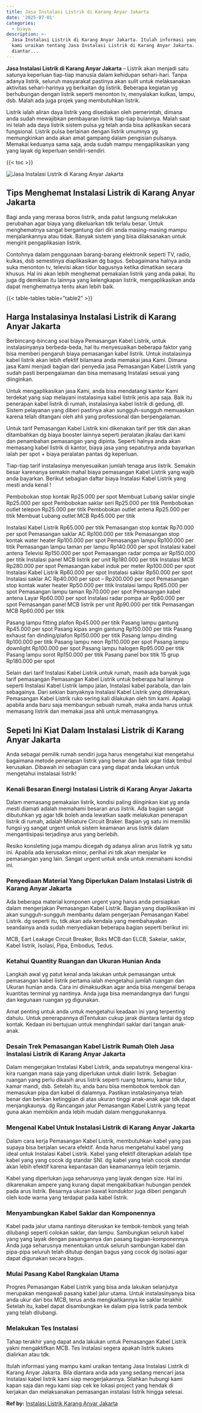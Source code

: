 ```yaml
---
title: Jasa Instalasi Listrik di Karang Anyar Jakarta
date: '2025-07-01'
categories:
  - biaya
description: >-
  Jasa Instalasi Listrik di Karang Anyar Jakarta. Itulah informasi yang mampu
  kami uraikan tentang Jasa Instalasi Listrik di Karang Anyar Jakarta. Bila
  diantar...
---
```


**Jasa Instalasi Listrik di Karang Anyar Jakarta** – Listrik akan menjadi satu satunya keperluan tiap-tiap manusia dalam kehidupan sehari-hari. Tanpa adanya listrik, seluruh masyarakat pastinya akan sulit untuk melaksanakan aktivitas sehari-harinya yg berkaitan dg listirik. Beberapa kegiatan yg berhubungan dengan listrik seperti menonton tv, menyalakan kulkas, lampu, dsb. Malah ada juga projek yang membutuhkan listrik.

Listrik ialah aliran daya listrik yang disediakan oleh pemerintah, dimana anda sudah mewajibkan pembayaran listrik tiap-tiap bulannya. Malah saat ini telah ada daya listrik sistem pulsa yg telah anda bisa aplikasikan secara fungsional. Listrik pulsa berlainan dengan listrik umumnya yg memungkinkan anda akan amat gampang dalam pengisian pulsanya. Memakai keduanya sama saja, anda sudah mampu mengaplikasikan yang yang layak dg keperluan sendiri-sendiri.

{{< toc >}}

![Jasa Instalasi Listrik di Karang Anyar Jakarta](/images/instalasi-listrik-murah41.png)

## Tips Menghemat Instalasi Listrik di Karang Anyar Jakarta

Bagi anda yang merasa boros listrik, anda patut langsung melakukan perubahan agar biaya yang dikeluarkan tdk terlalu besar. Untuk menghematnya sangat bergantung dari diri anda masing-masing mampu menjalankannya atau tidak. Banyak sistem yang bisa dilaksanakan untuk mengirit pengaplikasian listrik.

Contohnya dalam penggunaan barang-barang elektronik seperti TV, radio, kulkas, dsb semestinya diaplikasikan dg bagus. Sebagaimana halnya anda suka menonton tv, televisi akan tidur bagusnya ketika dimatikan secara khusus. Hal ini akan lebih menghemat pemakaian listrik yang anda pakai. Itu juga dg demikian itu lainnya yang kelengkapan listrik, mengaplikasikan anda dapat menghematnya tentu akan lebih baik.

{{< table-tables table="table2" >}}

## Harga Instalasinya Instalasi Listrik di Karang Anyar Jakarta

Berbincang-bincang soal biaya Pemasangan Kabel Listrik, untuk instalasinyanya berbeda-beda, hal itu menyesuaikan beberapa faktor yang bisa memberi pengaruh biaya pemasangan kabel listrik. Untuk instalasinya kabel listrik akan lebih efektif bilamana anda memakai jasa Kami. Dimana jasa Kami menjadi bagian dari penyedia jasa Pemasangan Kabel Listrik yang sudah pasti berpengalaman dan bisa memasang Instalasi sesuai yang diinginkan.

Untuk mengaplikasikan jasa Kami, anda bisa mendatangi kantor Kami terdekat yang siap melayani instalasinya kabel listrik jenis apa saja. Baik itu penerapan kabel listrik di rumah, instalasinya kabel listrik di gedung, dll. Sistem pelayanan yang diberi pastinya akan sungguh-sungguh memuaskan karena telah ditangani oleh ahli yang professional dan berpengalaman.

Untuk tarif Pemasangan Kabel Listrik kini dikenakan tarif per titik dan akan ditambahkan dg biaya booster lainnya seperti peralatan jikalau dari kami dan penambahan pemasangan yang dipinta. Seperti halnya anda akan memasang kabel listrik di kantor, biaya jasa yang sepatutnya anda bayarkan ialah per spot + biaya peralatan pantas dg keperluan.

Tiap-tiap tarif instalasinya menyesuaikan jumlah tenaga arus listrik. Semakin besar karenanya semakin mahal biaya pemasangan Kabel Listrik yang wajib anda bayarkan. Berikut sebagian daftar biaya Instalasi Kabel Listrik yang mesti anda kenal !

Pembobokan stop kontak Rp25.000 per spot Membuat Lubang saklar single Rp25.000 per spot Pembobokan saklar seri Rp25.000 per titik Pembobokan outlet telepon Rp25.000 per titik Pembobokan outlet antena Rp25.000 per titik Membuat Lubang outlet MCB Rp45.000 per titik

Instalasi Kabel Listrik Rp65.000 per titik Pemasangan stop kontak Rp70.000 per spot Pemasangan saklar AC Rp100.000 per titik Pemasangan stop kontak water heater Rp100.000 per spot Pemasangan lampu Rp100.000 per titik Pemasangan lampu taman per lampu Rp140.000 per spot Instalasi kabel antena Televisi Rp150.000 per spot Pemasangan radar pompa air Rp150.000 per titik Instalasi panel MCB listrik per unit Rp180.000 per titik Instalasi MCB Rp280.000 per spot Pemasangan kabel induk per meter Rp100.000 per spot Instalasi Kabel Listrik Rp60.000 per spot Instalasi saklar Rp50.000 per spot Instalasi saklar AC Rp40.000 per spot – Rp200.000 per spot Pemasangan stop kontak water heater Rp50.000 per titik Instalasi lampu Rp65.000 per spot Pemasangan lampu taman Rp70.000 per spot Pemasangan kabel antena Layar Rp60.000 per spot Instalasi radar pompa air Rp60.000 per spot Pemasangan panel MCB listrik per unit Rp90.000 per titik Pemasangan MCB Rp60.000 per titik

Pasang lampu fitting plafon Rp45.000 per titik Pasang lampu gantung Rp45.000 per spot Pasang kipas angin gantung Rp150.000 per titik Pasang exhaust fan dinding/plafon Rp150.000 per titik Pasang lampu dinding Rp100.000 per titik Pasang lampu neon Rp110.000 per spot Pasang lampu downlight Rp100.000 per spot Pasang lampu halogen Rp95.000 per titik Pasang lampu sorot Rp150.000 per titik Pasang panel box titik 15 grup Rp180.000 per spot

Selain dari tarif Instalasi Kabel Listrik untuk rumah, masih ada banyak juga tarif pemasangan Pemasangan Kabel Listrik untuk beberapa hal lainnya seperti Instalasi Kabel Listrik lampu jalan, Instalasi kabel parabola, dan lain sebagainya. Dari sekian banyaknya Instalasi Kabel Listrik yang diterapkan, Pemasangan Kabel Listrik ruko sering kali dilakukan oleh tim kami. Apalagi apabila anda baru saja membangun sebuah rumah, maka anda harus untuk memasang listrik dan memakai jasa ahli untuk memasangnya.

## Sepeti Ini Kiat Dalam Instalasi Listrik di Karang Anyar Jakarta


Anda sebagai pemilik rumah sendiri juga harus mengetahui kiat mengetahui bagaimana metode penerapan listrik yang benar dan baik agar tidak timbul kerusakan. Dibawah ini sebagian cara yang dapat anda lakukan untuk mengetahui instalasai listrik!

### Kenali Besaran Energi Instalasi Listrik di Karang Anyar Jakarta

Dalam memasang pemakaian listrik, kondisi paling diinginkan kiat yg anda mesti diamati adalah memahami besaran arus listrik. Ada bagian sangat dibutuhkan yg agar tdk boleh anda lewatkan saatk melakukan penerapan listrik di rumah, adalah Miniature Circuit Braker. Bagian yg satu ini memiliki fungsi yg sangat urgent untuk sistem keamanan arus listrik dalam mengantisipasi terjadinya arus yang berlebih.

Resiko konsleting juga mampu dicegah dg adanya aliran arus listrik yg satu ini. Apabila ada kerusakan minor, perihal ini tdk akan menjalar ke pemasangan yang lain. Sangat urgent untuk anda untuk memahami kondisi ini.

### Penyediaan Material Yang Diperlukan Dalam Instalasi Listrik di Karang Anyar Jakarta

Ada beberapa material komponen urgent yang harus anda persiapkan dalam mengerjakan Pemasangan Kabel Listrik. Bagian yang diaplikasikan ini akan sungguh-sungguh membantu dalam pengerjaan Pemasangan Kabel Listrik. dg seperti itu, tdk akan ada kendala yang membahayakan seandainya anda sudah menyediakan beberapa bagian seperti berikut ini:

MCB, Eart Leakage Circuit Breaker, Boks MCB dan ELCB, Sakelar, saklar, Kabel listrik, Isolasi, Pipa, Embodus, Tedus.

### Ketahui Quantity Ruangan dan Ukuran Hunian Anda

Langkah awal yg patut kenal anda lakukan untuk pemasangan untuk pemasangan kabel listrik pertama ialah mengetahui jumlah ruangan dan Ukuran hunian anda. Cara ini dimaksudkan agar anda bisa mengenal berapa kuantitas terminal yg nantinya. Anda juga bisa memandangnya dari fungsi dan kegunaan ruangan yg digunakan.

Amat penting untuk anda untuk mengetahui keadaan ini yang terpenting dahulu. Untuk penerapannya diTentukan cukup jarak diantara lantai dg stop kontak. Kedaan ini bertujuan untuk menghindari saklar dari tangan anak-anak.

### Desain Trek Pemasangan Kabel Listrik Rumah Oleh Jasa Instalasi Listrik di Karang Anyar Jakarta

Dalam mengerjakan Instalasi Kabel Listrik, anda sepatutnya mengenal kira-kira ruangan mana saja yang diperlukan untuk dialiri listrik. Sebagian ruangan yang perlu dikasih arus listrik seperti ruang tetamu, kamar tidur, kamar mandi, dsb. Setelah itu, anda baru bisa membobok tembok dan memasukan pipa dan kabel di dalamnya. Pastikan instalasinyanya telah benar dan berikan ketinggian di atas ukuran tinggi anak-anak agar tdk dapat menjangkaunya. dg Rancangan jalur Pemasangan Kabel Listrik yang tepat guna akan membikin anda lebih mudah dalam menggunakannya.

### Mengenal Kabel Untuk Instalasi Listrik di Karang Anyar Jakarta

Dalam cara kerja Pemasangan Kabel Listrik, membutuhkan kabel yang pas supaya bisa berjalan secara efektif. Anda harus mengetahui kabel yang ideal untuk Instalasi Kabel Listrik. Kabel yang efektif diterapkan adalah tipe kabel yang yang cocok dg standar SNI. dg kabel yang telah cocok standar akan lebih efektif karena kepantasan dan keamanannya lebih terjamin.

Kabel yang diperlukan juga seharusnya yang layak dengan size. Hal ini dikarenakan ampere yang kurang dapat mengakibatkan hubungan pendek pada arus listrik. Besarnya ukuran kawat konduktor juga diberi pengaruh oleh kode warna yang terdapat pada kabel listrik.

### Menyambungkan Kabel Saklar dan Komponennya

Kabel pada jalur utama nantinya diteruskan ke tembok-tembok yang telah dilubangi seperti colokan saklar, dan lampu. Sambungkan seluruh kabel yang yang layak dengan pasangannya dan pasang bagian-komponennya. Anda juga seharusnya menentukan untuk seluruh sambungan kabel dan pipa-pipa seluruh telah ditutup dengan bagus yang cocok dg isolasi agar dapat digunakan secara bagus.

### Mulai Pasang Kabel Rangkaian Utama

Progres Pemasangan Kabel Listrik yang bisa anda lakukan selanjutya merupakan mengawali pasang kabel jalur utama. Untuk instalasinyanya bisa anda ukur dari box MCB, terus anda mengkaitkannya ke saklar terakhir. Setelah itu, kabel dapat disambungkan ke dalam pipa listrik pada tembok yang telah dilubangi.

### Melakukan Tes Instalasi

Tahap terakhir yang dapat anda lakukan untuk Pemasangan Kabel Listrik yakni mengaktifkan MCB. Tes Instalasi segera apakah listrik sukses dialirkan atau tdk.

Itulah informasi yang mampu kami uraikan tentang Jasa Instalasi Listrik di Karang Anyar Jakarta. Bila diantara anda ada yang sedang mencari jasa Instalasi kabel listrik kami siap mengerjakannya. Silahkan hubungi kami kapan saja dan regu kami siap cek ke lokasi project yang hendak di kerjakan dan melaksanakan pemasangan instalasi listrik hingga selesai.

**Ref by:** [Instalasi Listrik Karang Anyar Jakarta](https://id.wikipedia.org/wiki/Instalasi)
